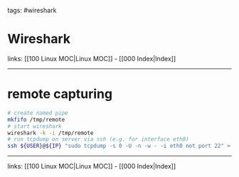 tags: #wireshark

# Wireshark

links: [[100 Linux MOC|Linux MOC]] - [[000 Index|Index]]

---

# remote capturing

```bash
# create named pipe
mkfifo /tmp/remote
# start wireshark
wireshark -k -i /tmp/remote
# run tcpdump on server via ssh (e.g. for interface eth0)
ssh ${USER}@${IP} "sudo tcpdump -s 0 -U -n -w - -i eth0 not port 22" > /tmp/remote
```

---
links: [[100 Linux MOC|Linux MOC]] - [[000 Index|Index]]